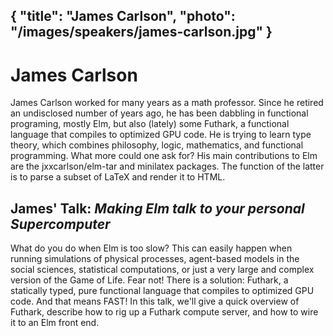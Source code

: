 {
    "title": "James Carlson",
    "photo": "/images/speakers/james-carlson.jpg"
}
---

# James Carlson

James Carlson worked for many years as a math professor.  Since he retired an undisclosed number of years ago, he has been dabbling in functional programing, mostly Elm, but also (lately) some Futhark, a functional language that compiles to optimized GPU code.  He is trying to learn type theory, which combines philosophy, logic, mathematics, and functional programming.  What more could one ask for?  His main contributions to Elm are the jxxcarlson/elm-tar and minilatex packages. The function of the latter is to parse a subset of LaTeX and render it to HTML.

## James' Talk: *Making Elm talk to your personal Supercomputer*

What do you do when Elm is too slow?  This can easily happen when running simulations of physical processes, agent-based models in the social sciences, statistical computations, or just a very large and complex version of the Game of Life.  Fear not!  There is a solution: Futhark, a statically typed, pure functional language that compiles to optimized GPU code. And that means FAST! In this talk, we'll give a quick overview of Futhark, describe how to rig up a Futhark compute server, and how to wire it to an Elm front end.
